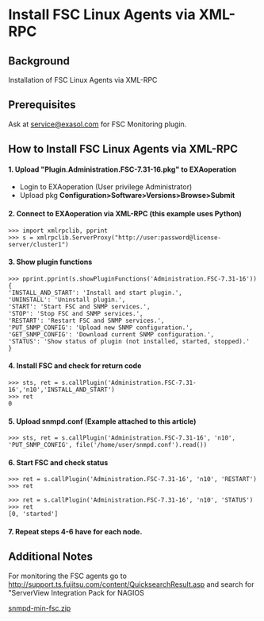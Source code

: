 # Install FSC Linux Agents via XML-RPC 
## Background

Installation of FSC Linux Agents via XML-RPC

## Prerequisites

Ask at [service@exasol.com](mailto:service@exasol.com) for FSC Monitoring plugin.

## How to Install FSC Linux Agents via XML-RPC

#### 1. Upload "Plugin.Administration.FSC-7.31-16.pkg" to EXAoperation

* Login to EXAoperation (User privilege Administrator)
* Upload pkg **Configuration>Software>Versions>Browse>Submit**

#### 2. Connect to EXAoperation via XML-RPC (this example uses Python)


```
>>> import xmlrpclib, pprint 
>>> s = xmlrpclib.ServerProxy("http://user:password@license-server/cluster1")
```
#### 3. Show plugin functions


```
>>> pprint.pprint(s.showPluginFunctions('Administration.FSC-7.31-16'))
{
'INSTALL_AND_START': 'Install and start plugin.',
'UNINSTALL': 'Uninstall plugin.',
'START': 'Start FSC and SNMP services.',
'STOP': 'Stop FSC and SNMP services.',
'RESTART': 'Restart FSC and SNMP services.',
'PUT_SNMP_CONFIG': 'Upload new SNMP configuration.',
'GET_SNMP_CONFIG': 'Download current SNMP configuration.',
'STATUS': 'Show status of plugin (not installed, started, stopped).'
}
```
#### 4. Install FSC and check for return code


```
>>> sts, ret = s.callPlugin('Administration.FSC-7.31-16','n10','INSTALL_AND_START')
>>> ret
0
```
#### 5. Upload snmpd.conf (Example attached to this article)


```
>>> sts, ret = s.callPlugin('Administration.FSC-7.31-16', 'n10', 'PUT_SNMP_CONFIG', file('/home/user/snmpd.conf').read())
```
#### 6. Start FSC and check status


```
>>> ret = s.callPlugin('Administration.FSC-7.31-16', 'n10', 'RESTART')
>>> ret

>>> ret = s.callPlugin('Administration.FSC-7.31-16', 'n10', 'STATUS')
>>> ret
[0, 'started']
```
#### 7. Repeat steps 4-6 have for each node.

## Additional Notes

For monitoring the FSC agents go to <http://support.ts.fujitsu.com/content/QuicksearchResult.asp> and search for "ServerView Integration Pack for NAGIOS


[snmpd-min-fsc.zip](https://github.com/exasol/Public-Knowledgebase/files/9922038/snmpd-min-fsc.zip)


